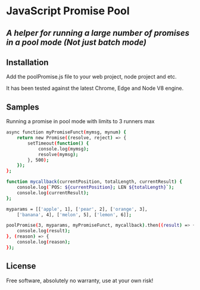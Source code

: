# JavaScript Promise Pool
## _A helper for running a large number of promises in a pool mode (Not just batch mode)_
## Installation

Add the poolPromise.js file to your web project, node project and etc.

It has been tested against the latest Chrome, Edge and Node V8 engine.

## Samples

Running a promise in pool mode with limits to 3 runners max

```sh
async function myPromiseFunct(mymsg, mynum) {
    return new Promise((resolve, reject) => {
        setTimeout(function() {
            console.log(mymsg);
            resolve(mymsg);
        }, 500);
    });
};

function mycallback(currentPosition, totalLength, currentResult) {
    console.log(`POS: ${currentPosition}; LEN ${totalLength}`);
    console.log(currentResult);
};

myparams = [['apple', 1], ['pear', 2], ['orange', 3],
    ['banana', 4], ['melon', 5], ['lemon', 6]];

poolPromise(3, myparams, myPromiseFunct, mycallback).then((result) => {
    console.log(result);
}, (reason) => {
    console.log(reason);
});
```

## License

Free software, absolutely no warranty, use at your own risk!
